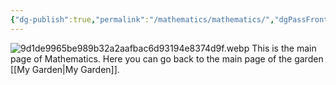 ```yaml
---
{"dg-publish":true,"permalink":"/mathematics/mathematics/","dgPassFrontmatter":true}
---
```


![9d1de9965be989b32a2aafbac6d93194e8374d9f.webp](/img/user/Pictures%20and%20Photos/Pics/9d1de9965be989b32a2aafbac6d93194e8374d9f.webp)
This is the main page of Mathematics.
Here you can go back to the main page of the garden [[My Garden\|My Garden]].